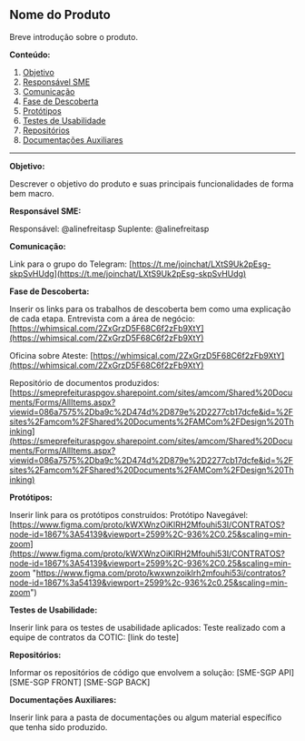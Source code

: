 ## Nome do Produto
Breve introdução sobre o produto.

**Conteúdo:**
 1. [Objetivo](#Objetivo)
 2. [Responsável SME](#Responsável-SME)
 3. [Comunicação](#Comunicação)
 4. [Fase de Descoberta](#fase-de-descoberta)
 5. [Protótipos](#Protótipos)
 6. [Testes de Usabilidade](#Testes-de-Usabilidade)
 7. [Repositórios](#Repositórios)
 8. [Documentações Auxiliares](#Documentações-Auxiliares)

---

**Objetivo:**

Descrever o objetivo do produto e suas principais funcionalidades de forma bem macro.

**Responsável SME:**

Responsável: @alinefreitasp
Suplente: @alinefreitasp

**Comunicação:**

Link para o grupo do Telegram: 
 [https://t.me/joinchat/LXtS9Uk2pEsg-skpSvHUdg](https://t.me/joinchat/LXtS9Uk2pEsg-skpSvHUdg)

**Fase de Descoberta:**

Inserir os links para os trabalhos de descoberta bem como uma explicação de cada etapa.
Entrevista com a área de negócio: 
[https://whimsical.com/2ZxGrzD5F68C6f2zFb9XtY](https://whimsical.com/2ZxGrzD5F68C6f2zFb9XtY)

Oficina sobre Ateste: 
[https://whimsical.com/2ZxGrzD5F68C6f2zFb9XtY](https://whimsical.com/2ZxGrzD5F68C6f2zFb9XtY)

Repositório de documentos produzidos:
[https://smeprefeituraspgov.sharepoint.com/sites/amcom/Shared%20Documents/Forms/AllItems.aspx?viewid=086a7575%2Dba9c%2D474d%2D879e%2D2277cb17dcfe&id=%2Fsites%2Famcom%2FShared%20Documents%2FAMCom%2FDesign%20Thinking](https://smeprefeituraspgov.sharepoint.com/sites/amcom/Shared%20Documents/Forms/AllItems.aspx?viewid=086a7575%2Dba9c%2D474d%2D879e%2D2277cb17dcfe&id=%2Fsites%2Famcom%2FShared%20Documents%2FAMCom%2FDesign%20Thinking)


**Protótipos:**

Inserir link para os protótipos construídos:
Protótipo Navegável: 
[https://www.figma.com/proto/kWXWnzOiKlRH2Mfouhi53I/CONTRATOS?node-id=1867%3A54139&viewport=2599%2C-936%2C0.25&scaling=min-zoom](https://www.figma.com/proto/kWXWnzOiKlRH2Mfouhi53I/CONTRATOS?node-id=1867%3A54139&viewport=2599%2C-936%2C0.25&scaling=min-zoom "https://www.figma.com/proto/kwxwnzoiklrh2mfouhi53i/contratos?node-id=1867%3a54139&viewport=2599%2c-936%2c0.25&scaling=min-zoom")

**Testes de Usabilidade:**

Inserir link para os testes de usabilidade aplicados:
Teste realizado com a equipe de contratos da COTIC:
[link do teste]

**Repositórios:**

Informar os repositórios de código que envolvem a solução:
[SME-SGP API]
[SME-SGP FRONT]
[SME-SGP BACK]


**Documentações Auxiliares:**

Inserir link para a pasta de documentações ou algum material específico que tenha sido produzido.
